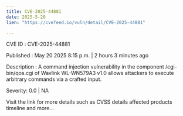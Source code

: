 ```yaml
---
title: CVE-2025-44881
date: 2025-5-20
lien: "https://cvefeed.io/vuln/detail/CVE-2025-44881"

---
```


CVE ID : CVE-2025-44881

Published :  May 20
2025
8:15 p.m. | 2 hours
3 minutes ago

Description : A command injection vulnerability in the component /cgi-bin/qos.cgi of Wavlink WL-WN579A3 v1.0 allows attackers to execute arbitrary commands via a crafted input.

Severity: 0.0 | NA

Visit the link for more details
such as CVSS details
affected products
timeline
and more...
